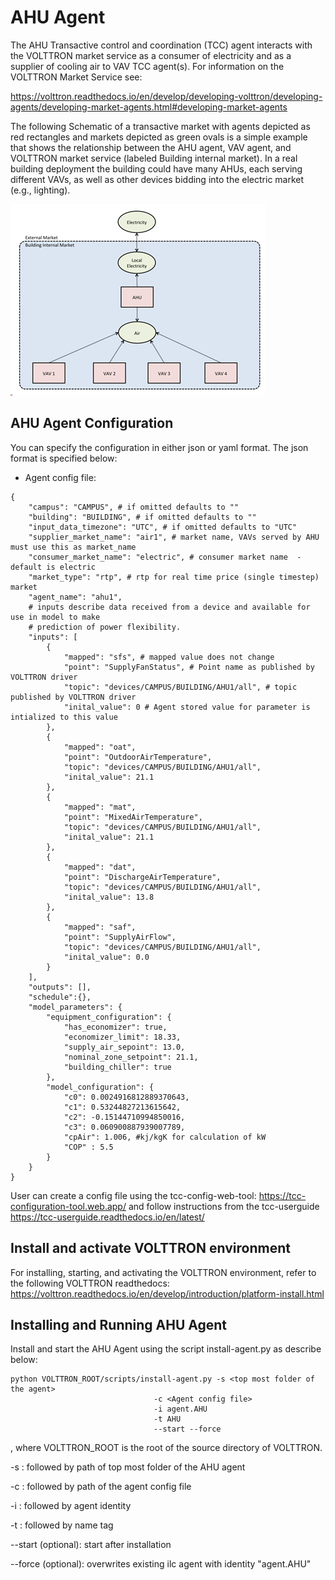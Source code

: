 # AHU Agent

The AHU Transactive control and coordination (TCC) agent interacts with the VOLTTRON market service
as a consumer of electricity and as a supplier of cooling air to VAV TCC agent(s).  For information on the VOLTTRON
Market Service see:

https://volttron.readthedocs.io/en/develop/developing-volttron/developing-agents/developing-market-agents.html#developing-market-agents

The following Schematic of a transactive market with agents depicted as red rectangles and markets depicted as green ovals is a simple example
that shows the relationship between the AHU agent, VAV agent, and VOLTTRON market service (labeled Building internal market).
In a real building deployment the building could have many AHUs, each serving different VAVs, as well as other devices bidding into the electric market (e.g., lighting).

![img.png](img.png)


## AHU Agent Configuration

You can specify the configuration in either json or yaml format. The json format is specified below:

* Agent config file:

````
{
    "campus": "CAMPUS", # if omitted defaults to ""
    "building": "BUILDING", # if omitted defaults to ""
    "input_data_timezone": "UTC", # if omitted defaults to "UTC"
    "supplier_market_name": "air1", # market name, VAVs served by AHU must use this as market_name
	"consumer_market_name": "electric", # consumer market name  - default is electric
    "market_type": "rtp", # rtp for real time price (single timestep) market
    "agent_name": "ahu1",
    # inputs describe data received from a device and available for use in model to make
    # prediction of power flexibility.
    "inputs": [
        {
            "mapped": "sfs", # mapped value does not change
            "point": "SupplyFanStatus", # Point name as published by VOLTTRON driver
            "topic": "devices/CAMPUS/BUILDING/AHU1/all", # topic published by VOLTTRON driver
            "inital_value": 0 # Agent stored value for parameter is intialized to this value
        },
        {
            "mapped": "oat",
            "point": "OutdoorAirTemperature",
            "topic": "devices/CAMPUS/BUILDING/AHU1/all",
            "inital_value": 21.1
        },
        {
            "mapped": "mat",
            "point": "MixedAirTemperature",
            "topic": "devices/CAMPUS/BUILDING/AHU1/all",
            "inital_value": 21.1
        },
        {
            "mapped": "dat",
            "point": "DischargeAirTemperature",
            "topic": "devices/CAMPUS/BUILDING/AHU1/all",
            "inital_value": 13.8
        },
        {
            "mapped": "saf",
            "point": "SupplyAirFlow",
            "topic": "devices/CAMPUS/BUILDING/AHU1/all",
            "inital_value": 0.0
        }
    ],
    "outputs": [],
    "schedule":{},
    "model_parameters": {
        "equipment_configuration": {
            "has_economizer": true,
            "economizer_limit": 18.33,
            "supply_air_sepoint": 13.0,
            "nominal_zone_setpoint": 21.1,
            "building_chiller": true
        },
        "model_configuration": {
            "c0": 0.0024916812889370643,
            "c1": 0.53244827213615642,
            "c2": -0.15144710994850016,
            "c3": 0.060900887939007789,
            "cpAir": 1.006, #kj/kgK for calculation of kW
            "COP" : 5.5 
        }
    }
}
````

User can create a config file using the tcc-config-web-tool: https://tcc-configuration-tool.web.app/
and follow instructions from the tcc-userguide https://tcc-userguide.readthedocs.io/en/latest/

## Install and activate VOLTTRON environment
For installing, starting, and activating the VOLTTRON environment, refer to the following VOLTTRON readthedocs: 
https://volttron.readthedocs.io/en/develop/introduction/platform-install.html

## Installing and Running AHU Agent
Install and start the AHU Agent using the script install-agent.py as describe below:

```
python VOLTTRON_ROOT/scripts/install-agent.py -s <top most folder of the agent> 
                                -c <Agent config file>
                                -i agent.AHU
                                -t AHU
                                --start --force
```
, where VOLTTRON_ROOT is the root of the source directory of VOLTTRON.

-s : followed by path of top most folder of the AHU agent

-c : followed by path of the agent config file

-i : followed by agent identity

-t : followed by name tag
 
--start (optional): start after installation

--force (optional): overwrites existing ilc agent with identity "agent.AHU" 

